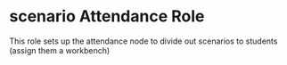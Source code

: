 # scenario Attendance Role

This role sets up the attendance node to divide out scenarios to students (assign them a workbench)
